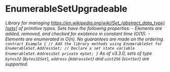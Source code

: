 # EnumerableSetUpgradeable

_Library for managing https://en.wikipedia.org/wiki/Set_(abstract_data_type)[sets] of primitive types. Sets have the following properties: - Elements are added, removed, and checked for existence in constant time (O(1)). - Elements are enumerated in O(n). No guarantees are made on the ordering. `contract Example { // Add the library methods using EnumerableSet for EnumerableSet.AddressSet; // Declare a set state variable EnumerableSet.AddressSet private mySet; }` As of v3.3.0, sets of type `bytes32` (`Bytes32Set`), `address` (`AddressSet`) and `uint256` (`UintSet`) are supported._
